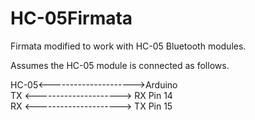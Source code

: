 # HC-05Firmata
Firmata modified to work with HC-05 Bluetooth modules.

Assumes the HC-05 module is connected as follows.

HC-05<--------------------->Arduino<br>
  TX <---------------------> RX Pin 14<br>
  RX <---------------------> TX Pin 15<br>
